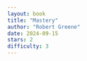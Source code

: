 ```yaml
---
layout: book
title: "Mastery"
author: "Robert Greene"
date: 2024-09-15
stars: 2
difficulty: 3
---
```

